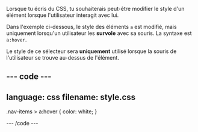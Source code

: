 Lorsque tu écris du CSS, tu souhaiterais peut-être modifier le style d'un élément lorsque l'utilisateur interagit avec lui.

Dans l'exemple ci-dessous, le style des éléments `a` est modifié, mais uniquement lorsqu'un utilisateur les **survole** avec sa souris. La syntaxe est `a:hover`.

Le style de ce sélecteur sera **uniquement** utilisé lorsque la souris de l'utilisateur se trouve au-dessus de l'élément.

--- code ---
---
language: css
filename: style.css
---

.nav-items > a:hover {
  color: white;
}

--- /code ---
